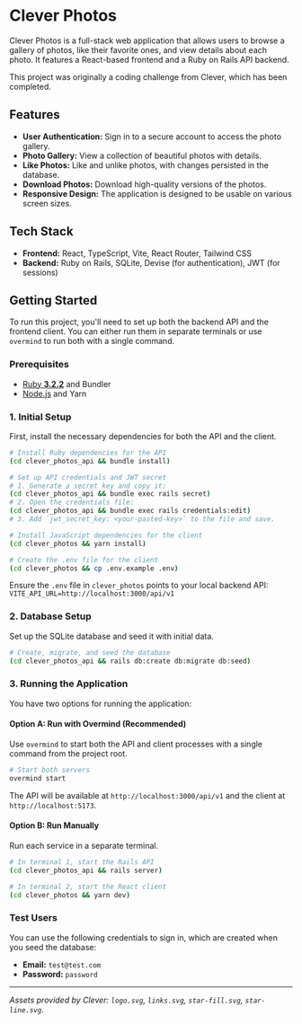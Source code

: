 # Clever Photos

Clever Photos is a full-stack web application that allows users to browse a gallery of photos, like their favorite ones, and view details about each photo. It features a React-based frontend and a Ruby on Rails API backend.

This project was originally a coding challenge from Clever, which has been completed.

## Features

- **User Authentication:** Sign in to a secure account to access the photo gallery.
- **Photo Gallery:** View a collection of beautiful photos with details.
- **Like Photos:** Like and unlike photos, with changes persisted in the database.
- **Download Photos:** Download high-quality versions of the photos.
- **Responsive Design:** The application is designed to be usable on various screen sizes.

## Tech Stack

- **Frontend:** React, TypeScript, Vite, React Router, Tailwind CSS
- **Backend:** Ruby on Rails, SQLite, Devise (for authentication), JWT (for sessions)

## Getting Started

To run this project, you'll need to set up both the backend API and the frontend client. You can either run them in separate terminals or use `overmind` to run both with a single command.

### Prerequisites

- [Ruby **3.2.2**](https://www.ruby-lang.org/en/documentation/installation/) and Bundler
- [Node.js](https://nodejs.org/en/download/) and Yarn

### 1. Initial Setup

First, install the necessary dependencies for both the API and the client.

```bash
# Install Ruby dependencies for the API
(cd clever_photos_api && bundle install)

# Set up API credentials and JWT secret
# 1. Generate a secret key and copy it:
(cd clever_photos_api && bundle exec rails secret)
# 2. Open the credentials file:
(cd clever_photos_api && bundle exec rails credentials:edit)
# 3. Add `jwt_secret_key: <your-pasted-key>` to the file and save.

# Install JavaScript dependencies for the client
(cd clever_photos && yarn install)

# Create the .env file for the client
(cd clever_photos && cp .env.example .env)
```

Ensure the `.env` file in `clever_photos` points to your local backend API:
`VITE_API_URL=http://localhost:3000/api/v1`

### 2. Database Setup

Set up the SQLite database and seed it with initial data.

```bash
# Create, migrate, and seed the database
(cd clever_photos_api && rails db:create db:migrate db:seed)
```

### 3. Running the Application

You have two options for running the application:

#### Option A: Run with Overmind (Recommended)

Use `overmind` to start both the API and client processes with a single command from the project root.

```bash
# Start both servers
overmind start
```

The API will be available at `http://localhost:3000/api/v1` and the client at `http://localhost:5173`.

#### Option B: Run Manually

Run each service in a separate terminal.

```bash
# In terminal 1, start the Rails API
(cd clever_photos_api && rails server)
```

```bash
# In terminal 2, start the React client
(cd clever_photos && yarn dev)
```

### Test Users

You can use the following credentials to sign in, which are created when you seed the database:

- **Email:** `test@test.com`
- **Password:** `password`

---

_Assets provided by Clever: `logo.svg`, `links.svg`, `star-fill.svg`, `star-line.svg`._
